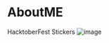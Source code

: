 # AboutME
HacktoberFest Stickers
![image](https://github.com/MayankChoudhary21/AboutME/assets/117495091/f14855d6-8343-433c-b69f-dcf05947bdbd)

